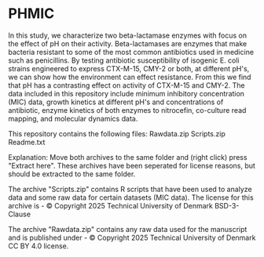 # PHMIC

In this study, we characterize two beta-lactamase enzymes with focus on the effect of pH on their activity. Beta-lactamases are enzymes that make bacteria resistant to some of the most common antibiotics used in medicine such as penicillins. By testing antibiotic susceptibility of isogenic E. coli strains engineered to express CTX-M-15, CMY-2 or both, at different pH's, we can show how the environment can effect resistance. From this we find that pH has a contrasting effect on activity of CTX-M-15 and CMY-2. 
The data included in this repository include minimum inhibitory concentration (MIC) data, growth kinetics at different pH's and concentrations of antibiotic, enzyme kinetics of both enzymes to nitrocefin, co-culture read mapping, and molecular dynamics data. 


This repository contains the following files:
Rawdata.zip
Scripts.zip
Readme.txt

Explanation:
Move both archives to the same folder and (right click) press "Extract here". These archives have been seperated for license reasons, but should be extracted to the same folder.

The archive "Scripts.zip" contains R scripts that have been used to analyze data and some raw data for certain datasets (MIC data). The license for this archive is -  © Copyright 2025 Technical University of Denmark BSD-3-Clause

The archive "Rawdata.zip" contains any raw data used for the manuscript and is published under - © Copyright 2025 Technical University of Denmark CC BY 4.0 license.
